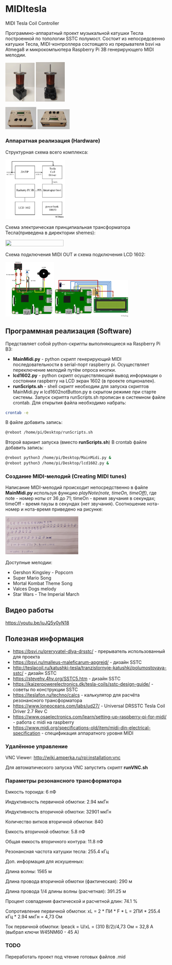 # MIDItesla
MIDI Tesla Coil Controller

Программно-аппаратный проект музыкальной катушки Тесла построенной по топологии SSTC полумост. Состоит из непосредсвенно катушки Тесла, MIDI-контроллера состоящего из прерывателя bsvi на Atmega8 и микрокомпьютера Raspberry Pi 3B генерирующего MIDI мелодии.

<img src="https://github.com/sergey12malyshev/MIDItesla//raw/master/images/1677242053874.jpg" width=18% height=18%> <img src="https://github.com/sergey12malyshev/MIDItesla//raw/master/images/1677242053886.jpg" width=18% height=18%> 

<img src="https://github.com/sergey12malyshev/MIDItesla//raw/master/images/1677241838375.jpg" width=19% height=19%> <img src="https://github.com/sergey12malyshev/MIDItesla//raw/master/images/1677241838365.jpg" width=20% height=20%>

### Аппаратная реализация (Hardware) ###
Cтруктурная схема всего комплекса:

<img src="https://github.com/sergey12malyshev/MIDItesla//raw/master/schemes/Cхема_структурная.BMP" width=37% height=57%>

Cхема электрическая принципиальная трансформатора Тесла(приведена в директории shemes):

<img src="https://github.com/sergey12malyshev/MIDItesla/blob/master/schemes/%D0%A1%D1%85%D0%B5%D0%BC%D0%B0%20%D0%BF%D1%80%D0%B8%D0%BD%D1%86%D0%B8%D0%BF%D0%B8%D0%B0%D0%BB%D1%8C%D0%BD%D0%B0%D1%8F%20%D0%9A%D0%A2.BMP" width=60% height=60%>

Схема подключения MIDI OUT и схема подключения LCD 1602:

<img src="https://github.com/sergey12malyshev/MIDItesla/blob/master/schemes/Untitled%20Sketch%202_bb.png" width=30% height=30%>     <img src="https://github.com/sergey12malyshev/MIDItesla/blob/master/schemes/Untitled%20Sketch%203_bb.png" width=45% height=45%>


## Программная реализация (Software) ###
Представляет собой python-скрипты выполняющиеся на Raspberry Pi B3:
* **MainMidi.py** - python скрипт генерирующий MIDI последовательности в serial-порт raspberry pi. Осуществляет переключение мелодий путём опроса кнопки.
* **lcd1602.py** - python скрипт осуществляющий вывод информации о состоянии raspberry на LCD экран 1602 (в проекте опционален).
* **runScripts.sh** - shell скрипт необходим для запуска скриптов MainMidi.py и lcd1602notButton.py в скрытом режиме при старте системы.
Запуск скрипта runScripts.sh прописан в системном файле crontab. Для открытия файла необходимо набрать:
```bash
crontab -e
```
В файле добавить запись:
```bash
@reboot /home/pi/Desktop/runScripts.sh
```
Второй вариант запуска (вместо **runScripts.sh**) 
В crontab файле добавить запись:
```bash
@reboot python3 /home/pi/Desktop/MainMidi.py &
@reboot python3 /home/pi/Desktop/lcd1602.py &
```
### Создание MIDI-мелодий (Creating MIDI tunes)
Написание MIDI-мелодий происходит непосредственно в файле **MainMidi.py** используя функцию *playNote(note, timeOn, timeOff)*, где note - номер ноты от 36 до 71;  timeOn - время звучания в секундах; timeOff - время паузы в секундах (нет звучания). Соотношение нота-номер и нота-время приведено на рисунке:

<img src="https://github.com/sergey12malyshev/MIDItesla//raw/master/schemes/1677514975394.jpg" width=45% height=35%>

Доступные мелодии:
- Gershon Kingsley - Popcorn
- Super Mario Song
- Mortal Kombat Theme Song
- Valces Dogs melody
- Star Wars - The Imperial March

## Видео работы ##
https://youtu.be/iuJQ5y0yN18

## Полезная информация
* https://bsvi.ru/preryvatel-dlya-drsstc/ - прерыватель использованный для проекта
* https://bsvi.ru/malleus-maleficarum-apgrejd/ - дизайн SSTC
* http://teslacoil.ru/katushki-tesla/tranzistornyie-katushki/polumostovaya-sstc/  - дизайн SSTC
* https://stevehv.4hv.org/SSTC5.htm  - дизайн SSTC
* https://kaizerpowerelectronics.dk/tesla-coils/sstc-design-guide/ - советы по конструкции SSTC
* https://teslafon.ru/techno/calcs - калькулятор для расчёта резонансного трансформатора
* https://www.loneoceans.com/labs/ud27/ - Universal DRSSTC Tesla Coil Driver 2.7 Rev C
* https://www.osaelectronics.com/learn/setting-up-raspberry-pi-for-midi/ - работа с midi на raspberry
* https://www.midi.org/specifications-old/item/midi-din-electrical-specification - спецификация аппаратного уровня MIDI

### Удалённое управление
VNC Viewer: http://wiki.amperka.ru/rpi:installation:vnc

Для автоматического запуска VNC запустить скрипт **runVNC.sh**

### Параметры резонансного трансформатора ###
Емкость тороида: 6 пФ

Индуктивность первичной обмотки: 2.94 мкГн

Индуктивность вторичной обмотки: 32901 мкГн

Количество витков вторичной обмотки: 840

Емкость вторичной обмотки: 5.8 пФ

Общая емкость вторичного контура: 11.8 пФ

Резонансная частота катушки тесла: 255.4 кГц

Доп. информация для искушенных:

Длина волны: 1565 м

Длина провода вторичной обмотки (фактическая): 290 м

Длина провода 1/4 длины волны (расчетная): 391.25 м

Процент совпадения фактической и расчетной длин: 74.1 %

Сопротивление первичной обмотки:
xL = 2 * ПИ * F * L = 2ПИ * 255.4 кГц * 2.94 мкГн = 4,73 Ом

Ток первичной обмотки:
Ipeack = U/xL = (310 В/2)/4,73 Ом =  32,8 А (выбрал ключи W45NM60 - 45 А)

### TODO
Переработать проект под чтение готовых файлов .mid
